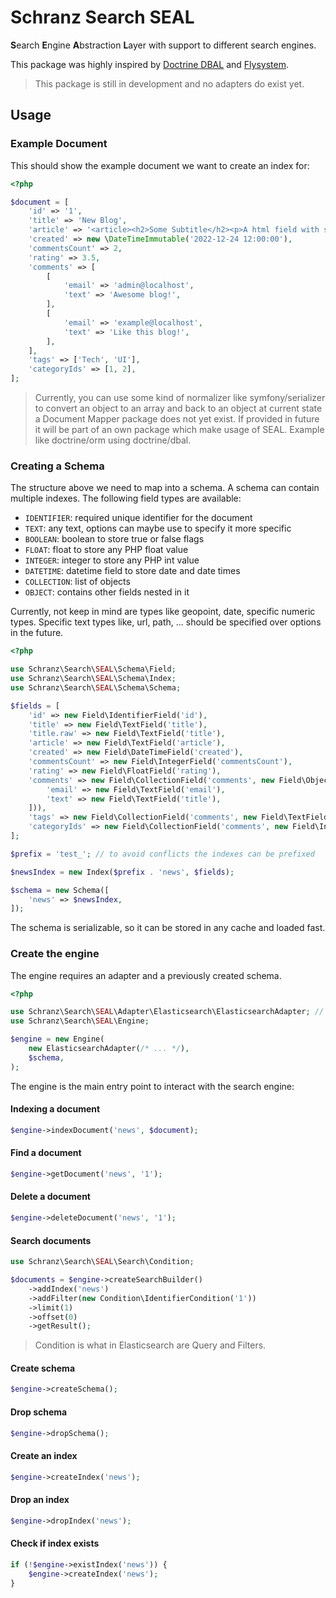 # Schranz Search SEAL

**S**earch **E**ngine **A**bstraction **L**ayer with support to different search engines.

This package was highly inspired by [Doctrine DBAL](https://github.com/doctrine/dbal)
and [Flysystem](https://github.com/thephpleague/flysystem).

> This package is still in development and no adapters do exist yet.

## Usage

### Example Document

This should show the example document we want to create an index for:

```php
<?php

$document = [
    'id' => '1',
    'title' => 'New Blog',
    'article' => '<article><h2>Some Subtitle</h2><p>A html field with some content</p></article>',
    'created' => new \DateTimeImmutable('2022-12-24 12:00:00'),
    'commentsCount' => 2,
    'rating' => 3.5,
    'comments' => [
        [
            'email' => 'admin@localhost',
            'text' => 'Awesome blog!',
        ],
        [
            'email' => 'example@localhost',
            'text' => 'Like this blog!',
        ],
    ],
    'tags' => ['Tech', 'UI'],
    'categoryIds' => [1, 2],
];
```

> Currently, you can use some kind of normalizer like symfony/serializer to convert an object to an array
> and back to an object at current state a Document Mapper package does not yet exist. If provided in future
> it will be part of an own package which make usage of SEAL. Example like doctrine/orm using doctrine/dbal.

### Creating a Schema

The structure above we need to map into a schema.
A schema can contain multiple indexes. The following field types are available:

- `IDENTIFIER`: required unique identifier for the document
- `TEXT`: any text, options can maybe use to specify it more specific
- `BOOLEAN`: boolean to store true or false flags
- `FLOAT`: float to store any PHP float value
- `INTEGER`: integer to store any PHP int value
- `DATETIME`: datetime field to store date and date times
- `COLLECTION`: list of objects
- `OBJECT`: contains other fields nested in it

Currently, not keep in mind are types like geopoint, date, specific numeric types.
Specific text types like, url, path, ... should be specified over options in the future.

```php
<?php

use Schranz\Search\SEAL\Schema\Field;
use Schranz\Search\SEAL\Schema\Index;
use Schranz\Search\SEAL\Schema\Schema;

$fields = [
    'id' => new Field\IdentifierField('id'),
    'title' => new Field\TextField('title'),
    'title.raw' => new Field\TextField('title'),
    'article' => new Field\TextField('article'),
    'created' => new Field\DateTimeField('created'),
    'commentsCount' => new Field\IntegerField('commentsCount'),
    'rating' => new Field\FloatField('rating'),
    'comments' => new Field\CollectionField('comments', new Field\ObjectField('', [
        'email' => new Field\TextField('email'),
        'text' => new Field\TextField('title'),
    ])),
    'tags' => new Field\CollectionField('comments', new Field\TextField('')),
    'categoryIds' => new Field\CollectionField('comments', new Field\IntegerField('')),
];

$prefix = 'test_'; // to avoid conflicts the indexes can be prefixed

$newsIndex = new Index($prefix . 'news', $fields);

$schema = new Schema([
    'news' => $newsIndex,
]);
```

The schema is serializable, so it can be stored in any cache and loaded fast.

### Create the engine

The engine requires an adapter and a previously created schema.

```php
<?php

use Schranz\Search\SEAL\Adapter\Elasticsearch\ElasticsearchAdapter; // does not yet exist
use Schranz\Search\SEAL\Engine;

$engine = new Engine(
    new ElasticsearchAdapter(/* ... */),
    $schema,
);
```

The engine is the main entry point to interact with the search engine:

#### Indexing a document

```php
$engine->indexDocument('news', $document);
```

#### Find a document

```php
$engine->getDocument('news', '1');
```

#### Delete a document

```php
$engine->deleteDocument('news', '1');
```

#### Search documents

```php
use Schranz\Search\SEAL\Search\Condition;

$documents = $engine->createSearchBuilder()
    ->addIndex('news')
    ->addFilter(new Condition\IdentifierCondition('1'))
    ->limit(1)
    ->offset(0)
    ->getResult();
```

> Condition is what in Elasticsearch are Query and Filters.

#### Create schema

```php
$engine->createSchema();
```

#### Drop schema

```php
$engine->dropSchema();
```

#### Create an index

```php
$engine->createIndex('news');
```

#### Drop an index

```php
$engine->dropIndex('news');
```

#### Check if index exists

```php
if (!$engine->existIndex('news')) {
    $engine->createIndex('news');
}
```

